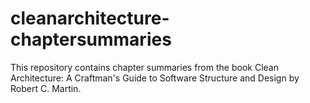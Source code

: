 # cleanarchitecture-chaptersummaries
This repository contains chapter summaries from the book Clean Architecture: A Craftman's Guide to Software Structure and Design by Robert C. Martin.
